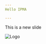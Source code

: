 ```yaml
---
Hello IPMA

---
```

This is a new slide

![Logo](http://www.silicon.fr/wp-content/uploads/2008/04/09/hpc4-370x297.jpg)
